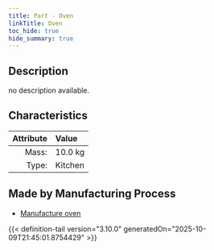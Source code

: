 ```yaml
---
title: Part - Oven
linkTitle: Oven
toc_hide: true
hide_summary: true
---
```

<!-- This is generated by the MarsSim HelpGenertor, do not edit. -->

## Description
no description available.

## Characteristics

| Attribute      | Value |
|--------:|:------|
|Mass:|10.0 kg|
|Type:|Kitchen|

## Made by Manufacturing Process

- [Manufacture oven](/docs/definitions/process/manufacture-oven)




{{< definition-tail version="3.10.0" generatedOn="2025-10-09T21:45:01.8754429" >}}



